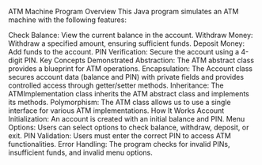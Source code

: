 ATM Machine Program Overview
This Java program simulates an ATM machine with the following features:

Check Balance: View the current balance in the account.
Withdraw Money: Withdraw a specified amount, ensuring sufficient funds.
Deposit Money: Add funds to the account.
PIN Verification: Secure the account using a 4-digit PIN.
Key Concepts Demonstrated
Abstraction:
The ATM abstract class provides a blueprint for ATM operations.
Encapsulation:
The Account class secures account data (balance and PIN) with private fields and provides controlled access through getter/setter methods.
Inheritance:
The ATMImplementation class inherits the ATM abstract class and implements its methods.
Polymorphism:
The ATM class allows us to use a single interface for various ATM implementations.
How It Works
Account Initialization:
An account is created with an initial balance and PIN.
Menu Options:
Users can select options to check balance, withdraw, deposit, or exit.
PIN Validation:
Users must enter the correct PIN to access ATM functionalities.
Error Handling:
The program checks for invalid PINs, insufficient funds, and invalid menu options.
